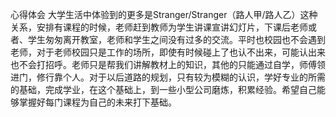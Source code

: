 心得体会
大学生活中体验到的更多是Stranger/Stranger（路人甲/路人乙）这种关系，安排有课程的时候，老师赶到教师为学生讲课宣讲幻灯片，下课后老师或者、学生匆匆离开教室，老师和学生之间没有过多的交流。平时也校园也不会遇到老师，对于老师校园只是工作的场所，即使有时候碰上了也认不出来，可能认出来也不会打招呼。老师只是帮我们讲解教材上的知识，其他的只能通过自学，师傅领进门，修行靠个人。对于以后道路的规划，只有较为模糊的认识，学好专业的所需的基础，完成学业，在这个基础上，到一些小型公司磨炼，积累经验。希望自己能够掌握好每门课程为自己的未来打下基础。